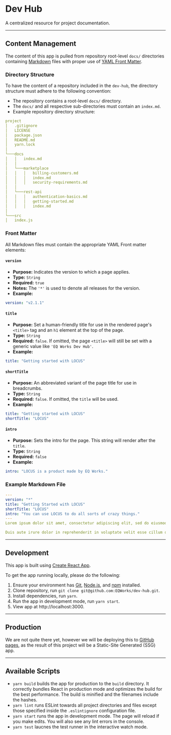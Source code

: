 # Dev Hub

A centralized resource for project documentation.

---

## Content Management

The content of this app is pulled from repository root-level `docs/` directories containing [Markdown](https://guides.github.com/features/mastering-markdown/) files with proper use of [YAML Front Matter](https://jekyllrb.com/docs/front-matter/).

### Directory Structure

To have the content of a repository included in the `dev-hub`, the directory structure must adhere to the following convention:

- The repository contains a root-level `docs/` directory.
- The `docs/` and all respective sub-directories must contain an `index.md`.
- Example repository directory structure:

```yaml
project
│   .gitignore
│   LICENSE
│   package.json
│   README.md
│   yarn.lock
│
└───docs
│   │   index.md
│   │
│   └───marketplace
│   │   │   billing-customers.md
│   │   │   index.md
│   │   │   security-requirements.md
│   │
│   └───rest-api
│   │   │   authentication-basics.md
│   │   │   getting-started.md
│   │   │   index.md
│
└───src
│   index.js
```

### Front Matter

All Markdown files must contain the appropriate YAML Front matter elements:

#### `version`

- **Purpose:** Indicates the version to which a page applies.
- **Type:** `String`
- **Required:** `true`
- **Notes:** The `'*'` is used to denote all releases for the version.
- **Example:**

```yaml
version: "v2.1.1"
```

#### `title`

- **Purpose:** Set a human-friendly title for use in the rendered page's `<title>` tag and an `h1` element at the top of the page.
- **Type:** `String`
- **Required:** `false`. If omitted, the page `<title>` will still be set with a generic value like `'EQ Works Dev Hub'`.
- **Example:**

```yaml
title: "Getting started with LOCUS"
```

#### `shortTitle`

- **Purpose:** An abbreviated variant of the page title for use in breadcrumbs.
- **Type:** `String`
- **Required:** `false`. If omitted, the `title` will be used.
- **Example:**

```yaml
title: "Getting started with LOCUS"
shortTitle: "LOCUS"
```

#### `intro`

- **Purpose:** Sets the intro for the page. This string will render after the `title`.
- **Type:** `String`
- **Required:** `false`
- **Example:**

```yaml
intro: "LOCUS is a product made by EQ Works."
```

### Example Markdown File

```yaml
---
version: "*"
title: "Getting Started with LOCUS"
shortTitle: "LOCUS"
intro: "You can use LOCUS to do all sorts of crazy things."
---
Lorem ipsum dolor sit amet, consectetur adipiscing elit, sed do eiusmod tempor incididunt ut labore et dolore magna aliqua. Ut enim ad minim veniam, quis nostrud exercitation ullamco laboris nisi ut aliquip ex ea commodo consequat.

Duis aute irure dolor in reprehenderit in voluptate velit esse cillum dolore eu fugiat nulla pariatur. Excepteur sint occaecat cupidatat non proident, sunt in culpa qui officia deserunt mollit anim id est laborum.
```

---

## Development

This app is built using [Create React App](https://github.com/facebook/create-react-app).

To get the app running locally, please do the following:

1. Ensure your environment has [Git](https://git-scm.com/), [Node.js](https://nodejs.org/en/), and [npm](https://www.npmjs.com/) installed.
2. Clone repository, run `git clone git@github.com:EQWorks/dev-hub.git`.
3. Install dependencies, run `yarn`.
4. Run the app in development mode, run `yarn start`.
5. View app at http://localhost:3000.

---

## Production

We are not quite there yet, however we will be deploying this to [GitHub pages](https://pages.github.com/), as the result of this project will be a Static-Site Generated (SSG) app.

---

## Available Scripts

- `yarn build` builds the app for production to the `build` directory. It correctly bundles React in production mode and optimizes the build for the best performance. The build is minified and the filenames include the hashes.
- `yarn lint` runs ESLint towards all project directories and files except those specified inside the `.eslintignore` configuration file.
- `yarn start` runs the app in development mode. The page will reload if you make edits. You will also see any lint errors in the console.
- `yarn test` laucnes the test runner in the interactive watch mode.
